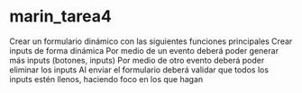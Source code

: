 # marin_tarea4
Crear un formulario dinámico con las siguientes funciones principales  Crear inputs de forma dinámica Por medio de un evento deberá poder generar más inputs (botones, inputs) Por medio de otro evento deberá poder eliminar los inputs Al enviar el formulario deberá validar que todos los inputs estén llenos, haciendo foco en los que hagan
